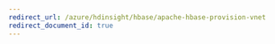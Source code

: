 ```yaml
---
redirect_url: /azure/hdinsight/hbase/apache-hbase-provision-vnet
redirect_document_id: true
---
```

